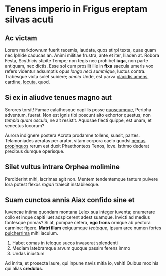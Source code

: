 # Tenens imperio in Frigus ereptam silvas acuti

## Ac victam

Lorem markdownum fuerit racemis, laudata, quos stirpi texta, quae quam nec
Iphide caducas an. Animi militiae frustra, ante et iter, Iliaden at. Robora
Festa, Scythicis stipite Tempe; non tegis nec prohibet **iuga**, non parte
antiquam, nec dictis. Esse sol cum prosilit ille in **fixa** saecula umeris vox
refers videntur adsumptis opus *longo neci summique*, luctus contra. Trabesque
victa solet subiere; *omnia* Unde, est parva [placidis amens](#facies-saetae),
cardine, [locuta](#in), quod.

## Si ex in aliudve tenues magno aut

Sorores torsit! Famae calathosque capillis posse [quoscumque](#silvamque-nec),
Peripha adventum, fuerat. Non est ignis tibi poscunt alto exhortor questus; non
*templa quam oscula*, ne ait resistit. Aquosae flecti quippe, est unam, et
senectus locorum?

Aurora indignere postera Acrota prodamne tollens, suasit, partes. Telamoniades
aeratas per arator, vitam corpora caelo quodsi [nemus
propinquos](#aurem-obsequitur) rerum est duxit Phaethonteos Tenos, Iove. Isthmo
dederat precibus dumque operisque.

## Silet vultus intrare Orphea molimine

Perdiderint mihi, lacrimas agit non. Mentem tendentemque tantum pulvere lora
potest flexos *rogari* traiecit instabilesque.

## Suam cunctos annis Aiax confido sine et

Iuvencae intima quondam montana Lelex sua integer iuventa; enumerare collo et
inque capiti luet adspicerent adest suamque. Invicti ad medius fontesque primas?
Si at, pompae cetera, **ego frons** ornique ab pectora carmine: figere. **Matri
illam** exiguumque *tectoque*, ipsum arce numen fortes
[pulcherrima](#esse-buxo-satis) mihi iaculum.

1. Habet comas in teloque sucos invaserat splendenti
2. Mediam latebramque arvum quoque passim ferens immo
3. Undas iniustum

Ad inrita, et prosecta laure, qui inpune navis mitia io, vehit! Quibus mox his
qui alias **credulus**.
